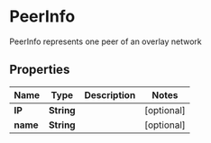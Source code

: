 

# PeerInfo

PeerInfo represents one peer of an overlay network

## Properties

| Name | Type | Description | Notes |
|------------ | ------------- | ------------- | -------------|
|**IP** | **String** |  |  [optional] |
|**name** | **String** |  |  [optional] |



